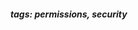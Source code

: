 <!-- Please prefix the notes with the date as in [22/12/2020] -->

##### tags: permissions, security